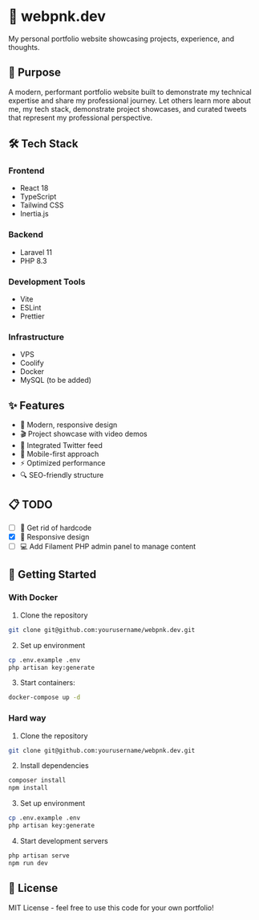 # 🚀 webpnk.dev

My personal portfolio website showcasing projects, experience, and thoughts.

## 🎯 Purpose

A modern, performant portfolio website built to demonstrate my technical expertise and share my professional journey.
Let others learn more about me, my tech stack, demonstrate project showcases, and curated tweets that represent my professional perspective.

## 🛠 Tech Stack

### Frontend
- React 18
- TypeScript
- Tailwind CSS
- Inertia.js

### Backend
- Laravel 11
- PHP 8.3

### Development Tools
- Vite
- ESLint
- Prettier

### Infrastructure
- VPS
- Coolify
- Docker
- MySQL (to be added)

## ✨ Features

- 🎨 Modern, responsive design
- 🎬 Project showcase with video demos
- 💬 Integrated Twitter feed
- 📱 Mobile-first approach
- ⚡️ Optimized performance
- 🔍 SEO-friendly structure

## 📋 TODO

- [ ] 🔧 Get rid of hardcode
- [x] 📱 Responsive design
- [ ] 💻 Add Filament PHP admin panel to manage content

## 🚀 Getting Started

### With Docker

1. Clone the repository
```bash
git clone git@github.com:yourusername/webpnk.dev.git
```

2. Set up environment
```bash
cp .env.example .env
php artisan key:generate
```

3. Start containers:
```bash
docker-compose up -d
```

### Hard way

1. Clone the repository
```bash
git clone git@github.com:yourusername/webpnk.dev.git
```

2. Install dependencies
```bash
composer install
npm install
```

3. Set up environment
```bash
cp .env.example .env
php artisan key:generate
```

4. Start development servers
```bash
php artisan serve
npm run dev
```

## 📝 License
MIT License - feel free to use this code for your own portfolio!
